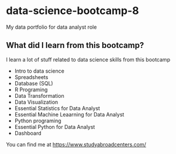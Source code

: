 # data-science-bootcamp-8
My data portfolio for data analyst role

## What did I learn from this bootcamp?

I learn a lot of stuff related to data science skills from this bootcamp

- Intro to data science
- Spreadsheets
- Database (SQL)
- R Programing
- Data Transformation
- Data Visualization
- Essential Statistics for Data Analyst
- Essential Machine Leaarning for Data Analyst
- Python programing
- Essential Python for Data Analyst
- Dashboard

You can find me at https://www.studyabroadcenters.com/
